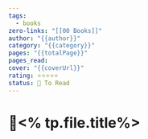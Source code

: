 ```yaml
---
tags:
  - books
zero-links: "[[00 Books]]"
author: "{{author}}"
category: "{{category}}"
pages: "{{totalPage}}"
pages_read: 
cover: "{{coverUrl}}"
rating: ⭐⭐⭐⭐⭐
status: 🔷 To Read
---
```

# 📔<% tp.file.title%>
